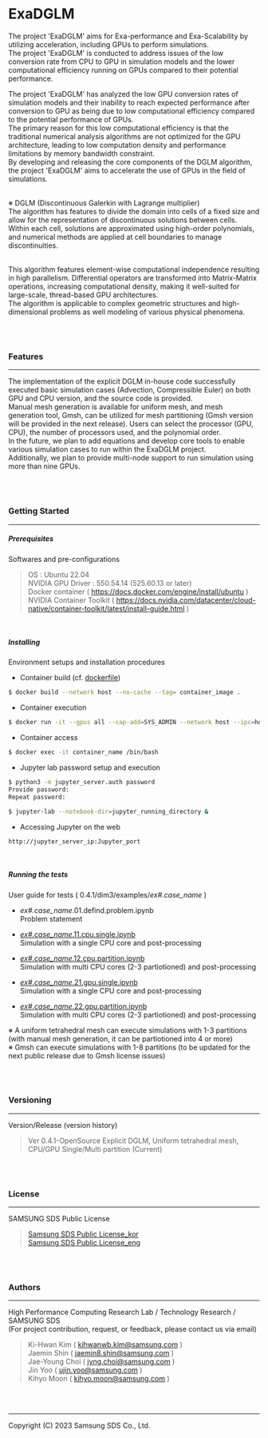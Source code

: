 # ExaDGLM
The project 'ExaDGLM' aims for Exa-performance and Exa-Scalability by utilizing acceleration, including GPUs to perform simulations. <br>
The project 'ExaDGLM' is conducted to address issues of the low conversion rate from CPU to GPU in simulation models and the lower computational efficiency running on GPUs compared to their potential performance. <br>

The project 'ExaDGLM' has analyzed the low GPU conversion rates of simulation models and their inability to reach expected performance after conversion to GPU as being due to low computational efficiency compared to the potential performance of GPUs. <br> 
The primary reason for this low computational efficiency is that the traditional numerical analysis algorithms are not optimized for the GPU architecture, leading to low computation density and performance limitations by memory bandwidth constraint. <br> 
By developing and releasing the core components of the DGLM algorithm, the project 'ExaDGLM' aims to accelerate the use of GPUs in the field of simulations. <br>

<br>
※ DGLM (Discontinuous Galerkin with Lagrange multiplier) <br>
The algorithm has features to divide the domain into cells of a fixed size and allow for the representation of discontinuous solutions between cells. <br> 
Within each cell, solutions are approximated using high-order polynomials, and numerical methods are applied at cell boundaries to manage discontinuities. <br> <br>

This algorithm features element-wise computational independence resulting in high parallelism. Differential operators are transformed into Matrix-Matrix operations, increasing computational density, making it well-suited for large-scale, thread-based GPU architectures. <br> 
The algorithm is applicable to complex geometric structures and high-dimensional problems as well modeling of various physical phenomena. <br>

<br><br>
### Features
***
The implementation of the explicit DGLM in-house code successfully executed basic simulation cases (Advection, Compressible Euler) on both GPU and CPU version, and the source code is provided. <br>
Manual mesh generation is available for uniform mesh, and mesh generation tool, Gmsh, can be utilized for mesh partitioning (Gmsh version will be provided in the next release). Users can select the processor (GPU, CPU), the number of processors used, and the polynomial order. <br> 
In the future, we plan to add equations and develop core tools to enable various simulation cases to run within the ExaDGLM project. <br> 
Additionally, we plan to provide multi-node support to run simulation using more than nine GPUs. 

<br><br>
### Getting Started
***
##### Prerequisites
Softwares and pre-configurations

> OS : Ubuntu 22.04 <br>
> NVIDIA GPU Driver : 550.54.14 (525.60.13 or later) <br>
> Docker container ( https://docs.docker.com/engine/install/ubuntu ) <br>
> NVIDIA Container Toolkit ( https://docs.nvidia.com/datacenter/cloud-native/container-toolkit/latest/install-guide.html )

<br>

##### Installing
Environment setups and installation procedures

* Container build (cf. [dockerfile](https://github.com/ExaDGLM/ExaDGLM/blob/master/UserGuide/dockerfile)) <br>
```bash
$ docker build --network host --no-cache --tag= container_image .
```

* Container execution
```bash
$ docker run -it --gpus all --cap-add=SYS_ADMIN --network host --ipc=host --ulimit memlock=-1 --ulimit stack=67108864 --name container_name -v host_directory:container_directory container_image /bin/bash &
```

* Container access
```bash
$ docker exec -it container_name /bin/bash
```

* Jupyter lab password setup and execution
```bash
$ python3 -m jupyter_server.auth password
Provide password:
Repeat password:

$ jupyter-lab --notebook-dir=jupyter_running_directory &
```

* Accessing Jupyter on the web
```
http://jupyter_server_ip:Jupyter_port
```

<br>

##### Running the tests
User guide for tests ( 0.4.1/dim3/examples/_ex#.case_name_ ) <br>

* _ex#.case_name_.01.defind.problem.ipynb <br>
Problem statement <br>

* [_ex#.case_name_.11.cpu.single.ipynb](https://github.com/ExaDGLM/ExaDGLM/blob/master/UserGuide/UserGuide-cpu.md) <br>
Simulation with a single CPU core and post-processing <br>

* [_ex#.case_name_.12.cpu.partition.ipynb](https://github.com/ExaDGLM/ExaDGLM/blob/master/UserGuide/UserGuide-cpu.md) <br>
Simulation with multi CPU cores (2-3 partiotioned) and post-processing <br>

* [_ex#.case_name_.21.gpu.single.ipynb](https://github.com/ExaDGLM/ExaDGLM/blob/master/UserGuide/UserGuide-gpu.md) <br>
Simulation with a single CPU core and post-processing <br>

* [_ex#.case_name_.22.gpu.partition.ipynb](https://github.com/ExaDGLM/ExaDGLM/blob/master/UserGuide/UserGuide-gpu.md) <br>
Simulation with multi CPU cores (2-3 partiotioned) and post-processing <br>

※ A uniform tetrahedral mesh can execute simulations with 1-3 partitions (with manual mesh generation, it can be partiotioned into 4 or more) <br>
※ Gmsh can execute simulations with 1-8 partitions (to be updated for the next public release due to Gmsh license issues)<br>

<br><br>
### Versioning
***
Version/Release (version history)

> Ver 0.4.1-OpenSource Explicit DGLM, Uniform tetrahedral mesh, CPU/GPU Single/Multi partition (Current) <br>

<br><br>
### License
***
SAMSUNG SDS Public License <br>
> [Samsung SDS Public License_kor](https://github.com/ExaDGLM/ExaDGLM/blob/master/license/Samsung%20SDS%20Public%20License_kor.md) <br>
> [Samsung SDS Public License_eng](https://github.com/ExaDGLM/ExaDGLM/blob/master/license/Samsung%20SDS%20Public%20License_eng.md) <br>

<br><br>
### Authors
***
High Performance Computing Research Lab / Technology Research / SAMSUNG SDS <br>
(For project contribution, request, or feedback, please contact us via email) <br>
> Ki-Hwan Kim ( kihwanwb.kim@samsung.com ) <br>
> Jaemin Shin ( jaemin8.shin@samsung.com )<br>
> Jae-Young Choi ( jyng.choi@samsung.com ) <br>
> Jin Yoo ( ujin.yoo@samsung.com ) <br>
> Kihyo Moon ( kihyo.moon@samsung.com ) <br>

<br><br>
***
Copyright (C) 2023 Samsung SDS Co., Ltd.
